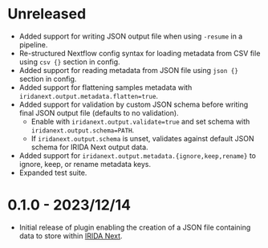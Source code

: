# Unreleased

- Added support for writing JSON output file when using `-resume` in a pipeline.
- Re-structured Nextflow config syntax for loading metadata from CSV file using `csv {}` section in config.
- Added support for reading metadata from JSON file using `json {}` section in config.
- Added support for flattening samples metadata with `iridanext.output.metadata.flatten=true`.
- Added support for validation by custom JSON schema before writing final JSON output file (defaults to no validation).
  - Enable with `iridanext.output.validate=true` and set schema with `iridanext.output.schema=PATH`.
  - If `iridanext.output.schema` is unset, validates against default JSON schema for IRIDA Next output data.
- Added support for `iridanext.output.metadata.{ignore,keep,rename}` to ignore, keep, or rename metadata keys.
- Expanded test suite.

# 0.1.0 - 2023/12/14

- Initial release of plugin enabling the creation of a JSON file containing data to store within [IRIDA Next][irida-next].

[irida-next]: https://github.com/phac-nml/irida-next
